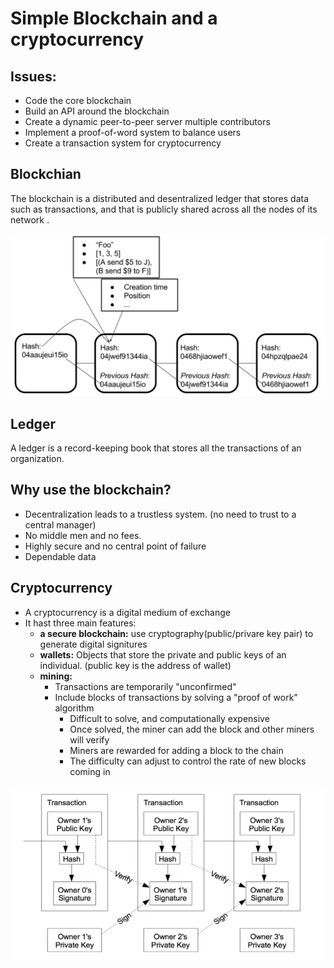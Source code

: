 # **Simple Blockchain and a cryptocurrency**

## **Issues:**
- Code the core blockchain
- Build an API around the blockchain
- Create a dynamic peer-to-peer server multiple contributors
- Implement a proof-of-word system to balance users
- Create a transaction system for cryptocurrency 


## **Blockchian**
The blockchain is a distributed and desentralized ledger that stores data such as transactions, and that is publicly shared across all the nodes of its network .

![blockchain](blockchain.jpg)

## **Ledger**
A ledger is a record-keeping book that stores all the transactions of an organization. 

## **Why use the blockchain?**
- Decentralization leads to a trustless system. (no need to trust to a central manager)
- No middle men and no fees.
- Highly secure and no central point of failure
- Dependable data

## **Cryptocurrency**
- A cryptocurrency is a digital medium of exchange
- It hast three main features:
  - **a secure blockchain:** use cryptography(public/privare key pair) to generate digital signitures
  - **wallets:** Objects that store the private and public keys of an individual. (public key is the address of wallet) 
  - **mining:**
    - Transactions are temporarily "unconfirmed"
    - Include blocks of transactions by solving a "proof of work" algorithm
      - Difficult to solve, and computationally expensive
      - Once solved, the miner can add the block and other miners will verify
      - Miners are rewarded for adding a block to the chain
      - The difficulty can adjust to control the rate of new blocks coming in

![transactions](transactions.jpg)



